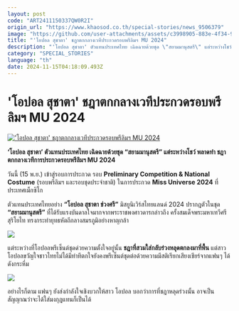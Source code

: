 ```yaml
---
layout: post
code: "ART2411150337QW0R2I"
origin_url: "https://www.khaosod.co.th/special-stories/news_9506379"
image: "https://github.com/user-attachments/assets/c3998905-883e-4f34-9061-9384f99e2217"
title: "'โอปอล สุชาตา' ชฎาตกกลางเวทีประกวดรอบพรีลิมฯ MU 2024"
description: "'โอปอล สุชาตา' ตัวแทนประเทศไทย เฉิดฉายด้วยชุด \"สยามมานุสตรี\" แต่ระหว่างโชว์ พลาดทำ ชฎาตกกลางเวทีการประกวดรอบพรีลิมฯ MU 2024"
category: "SPECIAL_STORIES"
language: "th"
date: 2024-11-15T04:18:09.493Z
---
```


# 'โอปอล สุชาตา' ชฎาตกกลางเวทีประกวดรอบพรีลิมฯ MU 2024

[!['โอปอล สุชาตา' ชฎาตกกลางเวทีประกวดรอบพรีลิมฯ MU 2024](https://www.khaosod.co.th/wpapp/uploads/2024/11/462568542_556934906949533_8531644552346179480_n.jpg "'โอปอล สุชาตา' ชฎาตกกลางเวทีประกวดรอบพรีลิมฯ MU 2024")](https://www.khaosod.co.th/wpapp/uploads/2024/11/462568542_556934906949533_8531644552346179480_n.jpg)

**‘โอปอล สุชาตา’ ตัวแทนประเทศไทย เฉิดฉายด้วยชุด “สยามมานุสตรี” แต่ระหว่างโชว์ พลาดทำ ชฎาตกกลางเวทีการประกวดรอบพรีลิมฯ MU 2024**

วันนี้ (15 พ.ย.) เข้าสู่รอบการประกวด รอบ **Preliminary Competition & National Costume** (รอบพรีลิมฯ และรอบชุดประจำชาติ) ในการประกวด **Miss Universe 2024** ที่ประเทศเม็กซิโก

ตัวแทนประเทศไทยอย่าง **“โอปอล สุชาตา ช่วงศรี”** มิสยูนิเวิร์สไทยแลนด์ 2024 ปรากฎตัวในชุด **“สยามมานุสตรี”** ที่ได้รับแรงบันดาลใจมากจากพระราชพงศาวดารกล่าวถึง ครั้งสมเด็จพระมหาเทวีศรีสุริโยไท ทรงกระทำยุทธหัตถีกลางสมรภูมิอย่างหาญกล้า

[![](https://www.khaosod.co.th/wpapp/uploads/2024/11/450433058_1014615293402263_90-464x696.jpg)](https://www.khaosod.co.th/wpapp/uploads/2024/11/450433058_1014615293402263_90.jpg)

แต่ระหว่างที่โอปอลพรีเซ็นต์ชุดด่วยความตั้งใจอยู่นั้น **ชฎาที่สวมใส่กลับร่วงหลุดตกลงมาที่พื้น** แต่สาวโอปอลขวัญใจชาวไทยไม่ได้มีท่าทีตกใจยังคงพรีเซ็นต์ชุดต่อด้วยความมีสติเรียกเสียงเชียร์จากแฟนๆ ได้ดังกระหึ่ม

![](https://www.khaosod.co.th/wpapp/uploads/2024/11/466509951_1098107054556766_750896964732636338_n-696x394.png)

อย่างไรก็ตาม แฟนๆ ยังส่งกำลังใจเชิงบวกให้สาว โอปอล บอกว่าการที่ชฎาหลุดร่วงนั้น อาจเป็นสัญญาณว่าจะได้ใส่มงกุฎแทนก็เป็นได้